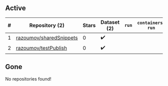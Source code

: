 ## Active
| # | Repository (2) | Stars | Dataset (2) | `run` | `containers-run` |
| --- | --- | --- | --- | --- | --- |
| 1 | [razoumov/sharedSnippets](https://github.com/razoumov/sharedSnippets) | 0 | :heavy_check_mark: |  |  |
| 2 | [razoumov/testPublish](https://github.com/razoumov/testPublish) | 0 | :heavy_check_mark: |  |  |

## Gone
No repositories found!
